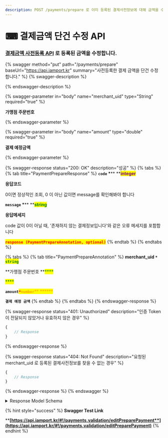 ```yaml
---
description: POST /payments/prepare 로 이미 등록된 결제사전정보에 대해 금액을 수정하는 기능입니다.
---
```


# ⌨ 결제금액 단건 수정 API

### [**결제금액 사전등록 API**](api-6.md) 로  등록된 금액을 수정합니다.

{% swagger method="put" path="/payments/prepare" baseUrl="https://api.iamport.kr" summary="사전등록한 결제 금액을 단건 수정 합니다." %}
{% swagger-description %}

{% endswagger-description %}

{% swagger-parameter in="body" name="merchant_uid" type="String" required="true" %}
<mark style="color:red;">

**가맹점 주문번호**

</mark>
{% endswagger-parameter %}

{% swagger-parameter in="body" name="amount" type="double" required="true" %}
<mark style="color:red;">

**결제 예정금액**

</mark>
{% endswagger-parameter %}

{% swagger-response status="200: OK" description="성공" %}
{% tabs %}
{% tab title="PaymentPrepareResponse" %}
**`code`  **<mark style="color:red;">**\***</mark>** **<mark style="color:purple;">**integer**</mark>

**응답코드**

0이면 정상적인 조회, 0 이 아닌 값이면 message를 확인해봐야 합니다



**`message`  **<mark style="color:red;">**\***</mark>** **<mark style="color:green;">**string**</mark>

**응답메세지**

code 값이 0이 아닐 때, '존재하지 않는 결제정보입니다'와 같은 오류 메세지를 포함합니다



<mark style="color:red;">**`response (PaymentPrepareAnnotation, optional)`**</mark>
{% endtab %}
{% endtabs %}

{% tabs %}
{% tab title="PaymentPrepareAnnotation" %}
**merchant\_uid **<mark style="color:red;">**`*`**</mark>**` `**<mark style="color:green;">**`string`**</mark>

**가맹점 주문번호 **<mark style="color:green;">****</mark>&#x20;

<mark style="color:green;">****</mark>

**`amount`**<mark style="color:red;">**`*`**</mark><mark style="color:orange;">**`number`**</mark><mark style="color:orange;">** **</mark><mark style="color:orange;">****</mark>&#x20;

**`결제 예정 금액`**
{% endtab %}
{% endtabs %}
{% endswagger-response %}

{% swagger-response status="401: Unauthorized" description="인증 Token이 전달되지 않았거나 유효하지 않은 경우" %}
```javascript
{
    // Response
}
```
{% endswagger-response %}

{% swagger-response status="404: Not Found" description="요청된 merchant_uid 로 등록된 결제사전정보를 찾을 수 없는 경우" %}
```javascript
{
    // Response
}
```
{% endswagger-response %}
{% endswagger %}

<details>

<summary>Response Model Schema</summary>

```
{
  "code": 0,
  "message": "string",
  "response": {
    "merchant_uid": "string",
    "amount": 0
  }
}
```

</details>

{% hint style="success" %}
**Swagger Test Link**

****[**https://api.iamport.kr/#!/payments.validation/editPreparePayment**](https://api.iamport.kr/#!/payments.validation/editPreparePayment)****
{% endhint %}
